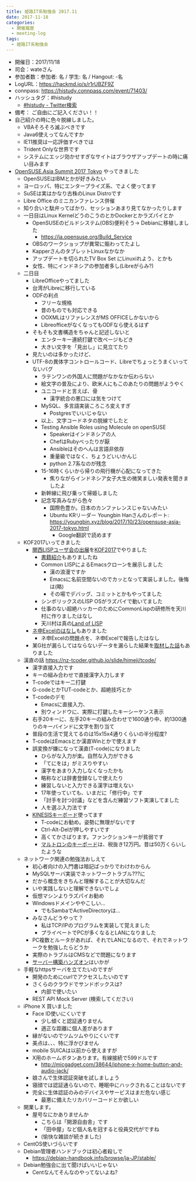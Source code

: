 ```yaml
---
title: 姫路IT系勉強会 2017.11
date: 2017-11-18
categories:
  - 開催履歴
  - meeting-log
tags:
  - 姫路IT系勉強会
---
```


* 開催日：2017/11/18
* 司会：wateさん
* 参加者数：参加者: 名 / 学生: 名 / Hangout: -名
* LogURL：https://hackmd.io/s/r1rUBZF9Z
* connpass: https://histudy.connpass.com/event/71403/
* ハッシュタグ：#histudy
  * [#histudy - Twitter検索](https://twitter.com/search?q=%23histudy&src=typd)
* 備考： ご自由にご記入ください！！
* 自己紹介の時に色々脱線しました。
  * VBAそろそろ滅ぶべきです
  * Java6使えってなんですか
  * IE11推奨は一応評価すべきでは
  * Trident Onlyな世界です
  * システムにエッジ効かせすぎなサイトはブラウザアップデートの時に痛い目みます
* [OpenSUSE.Asia Summit 2017 Tokyo](https://events.opensuse.org/conference/summitasia17) やってきました
  * OpenSUSEはIBMとかが好きみたい
  * ヨーロッパ、特にエンタープライズ系、でよく使ってます
  * SuSEは実はかなり古株のLinux Distroです
  * Libre Office のミニカンファレンス併催
  * 知り合いと駄弁ってばかり、セッションあまり見てなかったりします
  * 一日目はLinux KernelどうのこうのとかDockerとかラズパイとか
    * OpenSUSEのビルドシステム(OBS)便利そう-> Debianに移植しました
      * https://ja.opensuse.org/Build_Service
    * OBSのワークショップが異常に賑わってたよし
    * KapperさんのタブレットLinuxなかなか
    * アップデートを切られたTV Box Set にLinuxiれよう、とかも
    * 女性、特にインドネシアの参加者多し(Libreがらみ?)
  * 二日目
    * LibreOfficeやってました
    * 台湾がLibreに移行している
    * ODFの利点
      * フリーな規格
      * 昔のものでも対応できる
      * OOXMLはリファレンスがMS OFFICEしかないから
      * LibreofficeがなくなってもODFなら使えるはず
    * そもそも文書構造をちゃんと記述しないと
      * エンターキー連続打鍵で改ページもどき
      * 大きい文字を「見出し」に見立てたり
    * 見たいのは多かったけど、
    * UTF-8の異体字コントロールコード、Libreでちょっとうまくいってないバグ
      * ラテンワンの外国人に問題がなかなか伝わらない
      * 絵文字の普及により、欧米人にもこのあたりの問題がようやく
      * ユニコードと言えば、骨
        * 漢字統合の悪口には気をつけて
      * MySQL、多言語実装ころころ変えすぎ
        * Postgresでいいじゃない
      * 以上、文字コードネタの脱線でしたと
      * Testing Ansible Roles using Molecule on openSUSE
        * Speakerはインドネシアの人
        * ChefはRubyべったりが厭
        * Ansibleはそのへんは言語非依存
        * 重量級ではなく、ちょうどいいかんじ
        * python 2.7系なのが残念
      * 15-16時くらいから帰りの飛行機が心配になってきた
        * 焦りながらインドネシア女子大生の微笑ましい発表を聞きましたよ
      * 新幹線に飛び乗って帰姫しました
      * 記念写真みながら色々
        * 国際色豊か。日本のカンファレンスじゃないみたい
        * Ubuntu KRリーダー Youngbin Hanさんのレポート: <https://youngbin.xyz/blog/2017/10/23/opensuse-asia-2017-tokyo.html>
          * Google翻訳で読めます
  * KOF2017いってきました
    * [関西LISPユーザ会の出展](https://k-of.jp/2017/session/1059)を[KOF2017](https://k-of.jp/2017/)でやりました
      * [書籍紹介](https://k-of.jp/2017/session/1069)もありましたね
      * Common LISPによるEmacsクローンを展示しました
        * 漢の浪漫ですか
        * Emacsに名前空間ないのでカッとなって実装しました。後悔は(略)
        * その場でデバッグ、コミットとかもやってました
      * シンボリックスのLISP OSがラズパイで動いてました
      * 仕事のない超絶ハッカーのためにCommonLispの研修所を天川村に作りましたはなし
      * 天川村は真の[Land of LISP](https://www.oreilly.co.jp/books/9784873115870/)
    * [ネ申Excelのはなし](https://k-of.jp/2017/session/1077)もありました
      * ネ申Excelの問題点を、ネ申Excelで報告したはなし
    * 某G社が漏らしてはならないデータを漏らした結果を[取材した話](https://k-of.jp/2017/session/1020)もありました
  * 漢直の話 https://nz-tcoder.github.io/slide/himeji/tcode/
    * 漢字直接入力です
    * キーの組み合わせで直接漢字入力します
    * T-codeではキー二打鍵
    * G-codeとかTUT-codeとか、超絶技巧とか
    * T-codeのデモ
      * Emacsに直接入力、
      * 別ウィンドウに、実際に打鍵したキーシーケンス表示
    * 右手20キーに、左手20キーの組み合わせで1600通り中、約1300通りのキーバインドに文字を割り当て
    * 普段の生活で覚えてるのは15x15x4通りくらいの半分程度?
    * T-codeはEmacsとか漢直Winとかで使えます
    * 誤変換が嫌になって漢直(T-code)になりました
      * ひらがな入力が楽。自然な入力ができる
      * 「てにをは」がミスりやすい
      * 漢字をあまり入力しなくなったかも
      * 略称などは辞書登録なしで使えたり
      * 練習しないと入力できる漢字は増えない
      * 17年使っていても、いまだに「修行中」です
      * 「討手を討つ討議」などを含んだ練習ソフト実演してました
      * 人を選ぶ入力法です
    * [KINESISキーボード](http://www.edikun.co.jp/kinesis/)使ってます
      * T-codeにお勧め。姿勢に無理がないです
      * Ctrl-Alt-Delが押しやすいです
      * 高くてかさばります。ファンクションキーが貧弱です
      * [マルトロンのキーボード](http://www.meisiya.net/maltron/order.html)は、税抜き12万円。昔は50万くらいしたような
  * ネットワーク関連の勉強法おしえて
    * 初心者向けの入門書は暗記ばっかりでわけわからん
    * MySQLサーバ実装でネットワークトラブル???に
    * だから概念をきちんと理解することが大切なんだ
    * いや実践しないと理解できないでしょ
    * 仮想マシンよりラズパイお勧め
    * Windowsドメインややこしい...
      * でもSambaでActiveDirectoryは...
    * みなさんどうやって？
      * 私はTCP/IPのプログラムを実装して覚えました
      * プライベートでPCが多くなるとLANになりました
    * PC複数とルータがあれば、それでLANになるので、それでネットワークを勉強したらどうか
    * 実際のトラブルはCMSなどで問題になります
    * [サーバー構築ハンズオン](https://svrkcho.connpass.com/)はいかが
  * 手軽なhttpsサーバを立てたいのですが
    * 開発のためにcurlでアクセスしたいのです
    * さくらのクラウドでサンドボックスは?
      * 内部で使いたい
    * REST API Mock Server (検索してください)
  * iPhone X 買いました
    * Face ID使いにくいです
      * 少し傾くと認証通りません
      * 適正な距離に個人差があります
    * 縁がないのでツムツムやりにくいです
    * 美点は、、、特に浮かびません
    * mobile SUICAは以前から使えますが
    * X用のホームボタンあります。有線接続で599ドルです
      * <http://micgadget.com/38644/iphone-x-home-button-and-audio-jack/>
    * 娘さんで生体認証突破を試しましょう
    * 寝顔では認証通らないので、睡眠中にハックされることはないです
    * 完全に生体認証のみのデバイスやサービスはまだ危ない感じ
      * 最悪に備えたリカバリーコードとか欲しい
  * 開業します。
    * 屋号なにかありませんか
      * こちらは「開源自由舎」です
      * 「田中屋」など個人名を冠すると役員交代がですね
      * (愉快な雑談が続きました)
  * CentOS使いづらいです
  * Debian管理者ハンドブックは初心者殺しで
    * <https://debian-handbook.info/browse/ja-JP/stable/>
  * Debian勉強会に出て聞けばいいじゃない
    * Centなんてそんなのやってないよね?

